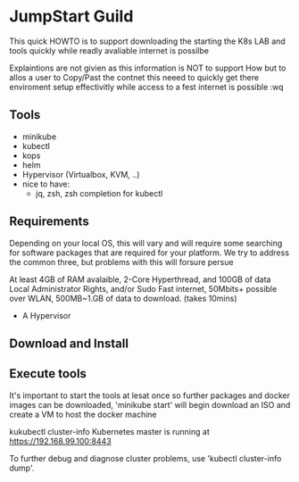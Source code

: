 # JumpStart Guild
This quick HOWTO is to support downloading the starting the K8s LAB and tools quickly while readly avaliable internet is possilbe

Explaintions are not givien as this information is NOT to support How but to allos a user to Copy/Past the contnet this neeed to quickly get there enviroment setup effectivitly while access to a fest internet is possible :wq

## Tools
 - minikube
 - kubectl
 - kops
 - helm
 - Hypervisor (Virtualbox, KVM, ..)
 - nice to have:
    - jq, zsh, zsh completion for kubectl

## Requirements
Depending on your local OS, this will vary and will require some searching for software packages that are required for your platform. We try to address the common three, but problems with this will forsure persue

At least 4GB of RAM avalaible, 2-Core Hyperthread, and 100GB of data
Local Administrator Rights, and/or Sudo
Fast internet, 50Mbits+ possible over WLAN, 500MB~1.GB of data to download. (takes 10mins)

 - A Hypervisor

## Download and Install




## Execute tools

It's important to start the tools at lesat once so further packages and docker images can be downloaded, 'minikube start' will begin download an ISO and create a VM to host the docker machine


kukubectl cluster-info
Kubernetes master is running at https://192.168.99.100:8443

To further debug and diagnose cluster problems, use 'kubectl cluster-info dump'.

